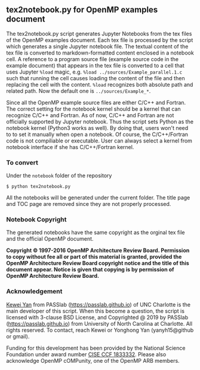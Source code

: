 ## tex2notebook.py for OpenMP examples document 
The tex2notebook.py script generates Jupyter Notebooks from the tex files of the OpenMP examples document. Each tex file is processed by the script which generates a single Jupyter notebook file. The textual content of the tex file is converted to markdown-formatted content enclosed in a notebook cell. A reference to a program source file (example source code in the example document) that appears in the tex file is converted to a cell that uses Jupyter `%load` magic, e.g. `%load ../sources/Example_parallel.1.c` such that running the cell causes loading the content of the file and then replacing the cell with the content. `%load` recognizes both absolute path and related path. Now the default one is `../sources/Example_*`.

Since all the OpenMP example source files are either C/C++ and Fortran. The correct setting for the notebook kernel
should be a kernel that can recognize C/C++ and Fortran. As of now, C/C++ and Fortran are not 
officially supported by Jupyter notebook. Thus the script sets Python as the notebook kernel (Python3 works as well). 
By doing that, users won't need to to set it manually when open a notebook. Of course, the C/C++/Fortran code is not compiliable or executable. User can always select a kernel from notebook interface if she has C/C++/Fortran kernel. 

### To convert

Under the `notebook` folder of the repository
```
$ python tex2notebook.py
```

All the notebooks will be generated under the current folder. The title page and TOC page are removed since they are not properly processed. 


### Notebook Copyright
The generated notebooks have the same copyright as the orginal tex file and the official OpenMP document. 

**Copyright © 1997-2016 OpenMP Architecture Review Board.
Permission to copy without fee all or part of this material is granted,
provided the OpenMP Architecture Review Board copyright notice and
the title of this document appear. Notice is given that copying is by
permission of OpenMP Architecture Review Board.**

### Acknowledgement
[Kewei Yan](https://github.com/ambipomyan) from PASSlab (https://passlab.github.io) of 
UNC Charlotte is the main developer of this script. When this become a question, 
the script is licensed with 3-clause BSD License, 
and Copyrighted @ 2019 by PASSlab (https://passlab.github.io) 
from University of North Carolina at Charlotte. All rights reserved. 
To contact, reach Kewei or Yonghong Yan (yanyh15@github or gmail). 

Funding for this development has been provided by the National Science Foundation 
under award number [CISE CCF 1833332](https://www.nsf.gov/awardsearch/showAward?AWD_ID=1833332). Please also
acknowledge OpenMP cOMPunity, one of the OpenMP ARB members. 
